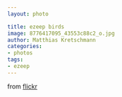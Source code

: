 ```yaml
---
layout: photo

title: ezeep birds
image: 8776417095_43553c88c2_o.jpg
author: Matthias Kretschmann
categories:
- photos
tags:
- ezeep
---
```


from [flickr](http://www.flickr.com/photos/krema/8782995066/)
